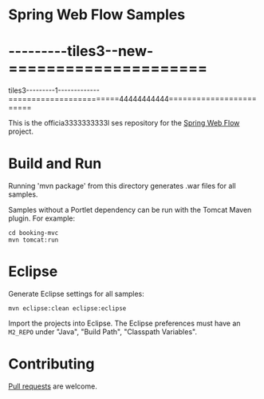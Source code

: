 Spring Web Flow Samples
===================
---------tiles3--new-=====================
=======
tiles3---------1-------------
========================44444444444========================


This is the officia3333333333l ses repository for the [Spring Web Flow](http://github.com/SpringSource/spring-webflow) project.

Build and Run
=============

Running 'mvn package' from this directory generates .war files for all samples.

Samples without a Portlet dependency can be run with the Tomcat Maven plugin. For example:

````
cd booking-mvc
mvn tomcat:run
````

Eclipse
=======

Generate Eclipse settings for all samples:

````
mvn eclipse:clean eclipse:eclipse
````

Import the projects into Eclipse. The Eclipse preferences must have an `M2_REPO` under "Java", "Build Path", "Classpath Variables".

Contributing
============

[Pull requests](http://help.github.com/send-pull-requests) are welcome.

